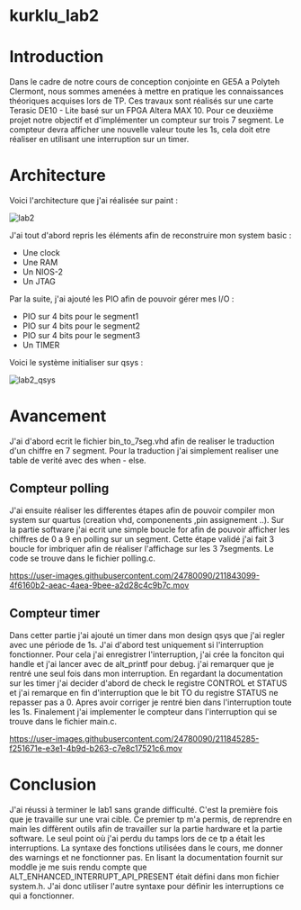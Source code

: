 # kurklu_lab2


# Introduction
Dans le cadre de notre cours de conception conjointe en GE5A a Polyteh Clermont, nous sommes amenées à mettre en pratique les connaissances théoriques acquises lors de TP. Ces travaux sont réalisés sur une carte Terasic DE10 - Lite basé sur un FPGA Altera MAX 10. Pour ce deuxième projet notre objectif et d'implémenter un compteur sur trois 7 segment. Le compteur devra afficher une nouvelle valeur toute les 1s, cela doit etre réaliser en utilisant une interruption sur un timer.


# Architecture
Voici l'architecture que j'ai réalisée sur paint :

![lab2](https://user-images.githubusercontent.com/24780090/211839652-f88ff0c1-7246-49c2-b8b6-950c2bf19ab3.jpg)

J'ai tout d'abord repris les éléments afin de reconstruire mon system basic :
* Une clock
* Une RAM
* Un NIOS-2
* Un JTAG

Par la suite, j'ai ajouté les PIO afin de pouvoir gérer mes I/O :
* PIO sur 4 bits pour le segment1
* PIO sur 4 bits pour le segment2
* PIO sur 4 bits pour le segment3
* Un TIMER

Voici le système initialiser sur qsys :

![lab2_qsys](https://user-images.githubusercontent.com/24780090/211839872-e2330fc6-c873-4232-878d-f696c17ae4e7.jpg)


# Avancement

J'ai d'abord ecrit le fichier bin_to_7seg.vhd afin de realiser le traduction d'un chiffre en 7 segment. Pour la traduction j'ai simplement realiser une table de verité avec des when - else.

## Compteur polling
J'ai ensuite réaliser les differentes étapes afin de pouvoir compiler mon system sur quartus (creation vhd, componenents ,pin assignement ..). Sur la partie software j'ai ecrit une simple boucle for afin de pouvoir afficher les chiffres de 0 a 9 en polling sur un segment. Cette étape validé j'ai fait 3 boucle for imbriquer afin de réaliser l'affichage sur les 3 7segments. Le code se trouve dans le fichier polling.c.

https://user-images.githubusercontent.com/24780090/211843099-4f6160b2-aeac-4aea-9bee-a2d28c4c9b7c.mov


## Compteur timer
Dans cetter partie j'ai ajouté un timer dans mon design qsys que j'ai regler avec une période de 1s. J'ai d'abord test uniquement si l'interruption fonctionner. Pour cela j'ai enregistrer l'interruption, j'ai crée la fonciton qui handle et j'ai lancer avec de alt_printf pour debug. j'ai remarquer que je rentré une seul fois dans mon interruption. En regardant la documentation sur les timer j'ai decider d'abord de check le registre CONTROL et STATUS et j'ai remarque en fin d'interruption que le bit TO du registre STATUS ne repasser pas a 0. Apres avoir corriger je rentré bien dans l'interruption toute les 1s. Finalement j'ai implementer le compteur dans l'interruption qui se trouve dans le fichier main.c.

https://user-images.githubusercontent.com/24780090/211845285-f251671e-e3e1-4b9d-b263-c7e8c17521c6.mov


# Conclusion

J'ai réussi à terminer le lab1 sans grande difficulté. C'est la première fois que je travaille sur une vrai cible. Ce premier tp m'a permis, de reprendre en main les diffèrent outils afin de travailler sur la partie hardware et la partie software. Le seul point où j'ai perdu du tamps lors de ce tp a était les interruptions. La syntaxe des fonctions utilisées dans le cours, me donner des warnings et ne fonctionner pas. En lisant la documentation fournit sur moddle je me suis rendu compte que ALT_ENHANCED_INTERRUPT_API_PRESENT était défini dans mon fichier system.h. J'ai donc utiliser l'autre syntaxe pour définir les interruptions ce qui a fonctionner. 
